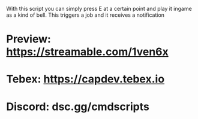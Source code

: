 With this script you can simply press E at a certain point and play it ingame as a kind of bell.
This triggers a job and it receives a notification



# Preview: https://streamable.com/1ven6x
# Tebex: https://capdev.tebex.io
# Discord: dsc.gg/cmdscripts
